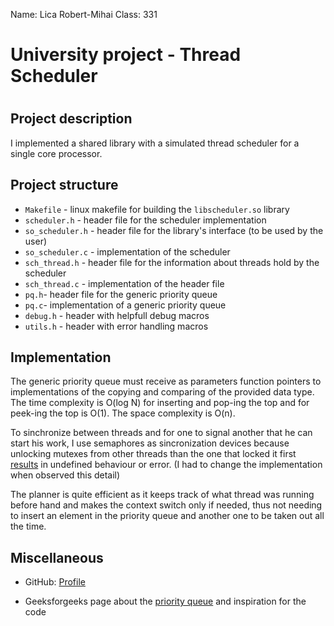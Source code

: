 Name: Lica Robert-Mihai
Class: 331

#
#  University project - Thread Scheduler
#

Project description
-

I implemented a shared library with a simulated thread scheduler for a single core processor.

Project structure
-
* `Makefile` - linux makefile for building the `libscheduler.so` library
* `scheduler.h` - header file for the scheduler implementation
* `so_scheduler.h` - header file for the library's interface (to be used by the user)
* `so_scheduler.c` - implementation of the scheduler
* `sch_thread.h` - header file for the information about threads hold by the scheduler
* `sch_thread.c` - implementation of the header file
* `pq.h`- header file for the generic priority queue
* `pq.c`- implementation of a generic priority queue
* `debug.h` - header with helpfull debug macros
* `utils.h` - header with error handling macros

Implementation
-

The generic priority queue must receive as parameters function pointers to implementations of the copying and comparing of the provided data type. The time complexity is O(log N) for inserting and pop-ing the top and for peek-ing the top is O(1). The space complexity is O(n).

To sinchronize between threads and for one to signal another that he can start his work, I use semaphores as sincronization devices because unlocking mutexes from other threads than the one that locked it first [results](https://man7.org/linux/man-pages/man3/pthread_mutex_lock.3p.html) in undefined behaviour or error. (I had to change the implementation when observed this detail)

The planner is quite efficient as it keeps track of what thread was running before hand and makes the context switch only if needed, thus not needing to insert an element in the priority queue and another one to be taken out all the time.

Miscellaneous
-
* GitHub: [Profile](https://github.com/Robert-ML)
 <!-- | [Repo](https://github.com/Robert-ML/stdio.h_shared_library) -->
* Geeksforgeeks page about the [priority queue](https://www.geeksforgeeks.org/priority-queue-using-binary-heap/) and inspiration for the code
